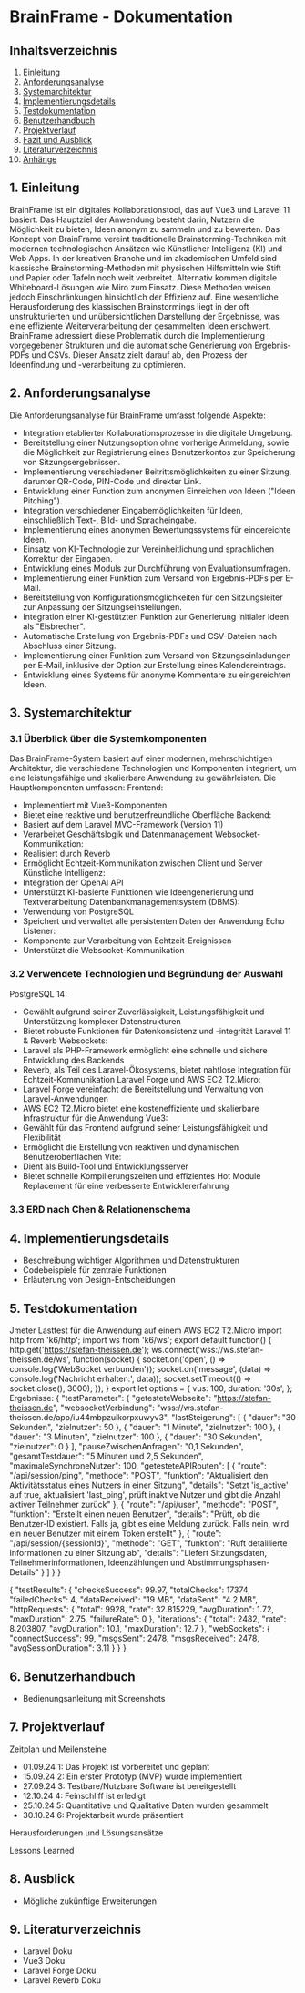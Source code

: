 # BrainFrame - Dokumentation

## Inhaltsverzeichnis
1. [Einleitung](#1-einleitung)
2. [Anforderungsanalyse](#2-anforderungsanalyse)
3. [Systemarchitektur](#3-systemarchitektur)
4. [Implementierungsdetails](#4-implementierungsdetails)
5. [Testdokumentation](#5-testdokumentation)
6. [Benutzerhandbuch](#6-benutzerhandbuch)
7. [Projektverlauf](#7-projektverlauf)
8. [Fazit und Ausblick](#8-fazit-und-ausblick)
9. [Literaturverzeichnis](#9-literaturverzeichnis)
10. [Anhänge](#10-anhänge)

## 1. Einleitung
BrainFrame ist ein digitales Kollaborationstool, das auf Vue3 und Laravel 11 basiert. Das Hauptziel der Anwendung besteht darin, Nutzern die Möglichkeit zu bieten, Ideen anonym zu sammeln und zu bewerten. Das Konzept von BrainFrame vereint traditionelle Brainstorming-Techniken mit modernen technologischen Ansätzen wie Künstlicher Intelligenz (KI) und Web Apps.
In der kreativen Branche und im akademischen Umfeld sind klassische Brainstorming-Methoden mit physischen Hilfsmitteln wie Stift und Papier oder Tafeln noch weit verbreitet. Alternativ kommen digitale Whiteboard-Lösungen wie Miro zum Einsatz. Diese Methoden weisen jedoch Einschränkungen hinsichtlich der Effizienz auf. Eine wesentliche Herausforderung des klassischen Brainstormings liegt in der oft unstrukturierten und unübersichtlichen Darstellung der Ergebnisse, was eine effiziente Weiterverarbeitung der gesammelten Ideen erschwert.
BrainFrame adressiert diese Problematik durch die Implementierung vorgegebener Strukturen und die automatische Generierung von Ergebnis-PDFs und CSVs. Dieser Ansatz zielt darauf ab, den Prozess der Ideenfindung und -verarbeitung zu optimieren.


## 2. Anforderungsanalyse
Die Anforderungsanalyse für BrainFrame umfasst folgende Aspekte:
- Integration etablierter Kollaborationsprozesse in die digitale Umgebung.
- Bereitstellung einer Nutzungsoption ohne vorherige Anmeldung, sowie die Möglichkeit zur Registrierung eines Benutzerkontos zur Speicherung von Sitzungsergebnissen.
- Implementierung verschiedener Beitrittsmöglichkeiten zu einer Sitzung, darunter QR-Code, PIN-Code und direkter Link.
- Entwicklung einer Funktion zum anonymen Einreichen von Ideen ("Ideen Pitching").
- Integration verschiedener Eingabemöglichkeiten für Ideen, einschließlich Text-, Bild- und Spracheingabe.
- Implementierung eines anonymen Bewertungssystems für eingereichte Ideen.
- Einsatz von KI-Technologie zur Vereinheitlichung und sprachlichen Korrektur der Eingaben.
- Entwicklung eines Moduls zur Durchführung von Evaluationsumfragen.
- Implementierung einer Funktion zum Versand von Ergebnis-PDFs per E-Mail.
- Bereitstellung von Konfigurationsmöglichkeiten für den Sitzungsleiter zur Anpassung der Sitzungseinstellungen.
- Integration einer KI-gestützten Funktion zur Generierung initialer Ideen als "Eisbrecher".
- Automatische Erstellung von Ergebnis-PDFs und CSV-Dateien nach Abschluss einer Sitzung.
- Implementierung einer Funktion zum Versand von Sitzungseinladungen per E-Mail, inklusive der Option zur Erstellung eines Kalendereintrags.
- Entwicklung eines Systems für anonyme Kommentare zu eingereichten Ideen.

## 3. Systemarchitektur
### 3.1 Überblick über die Systemkomponenten
Das BrainFrame-System basiert auf einer modernen, mehrschichtigen Architektur, die verschiedene Technologien und Komponenten integriert, um eine leistungsfähige und skalierbare Anwendung zu gewährleisten. Die Hauptkomponenten umfassen:
Frontend:
- Implementiert mit Vue3-Komponenten
- Bietet eine reaktive und benutzerfreundliche Oberfläche
Backend:
- Basiert auf dem Laravel MVC-Framework (Version 11)
- Verarbeitet Geschäftslogik und Datenmanagement
Websocket-Kommunikation:
- Realisiert durch Reverb
- Ermöglicht Echtzeit-Kommunikation zwischen Client und Server
Künstliche Intelligenz:
- Integration der OpenAI API
- Unterstützt KI-basierte Funktionen wie Ideengenerierung und Textverarbeitung
Datenbankmanagementsystem (DBMS):
- Verwendung von PostgreSQL
- Speichert und verwaltet alle persistenten Daten der Anwendung
Echo Listener:
- Komponente zur Verarbeitung von Echtzeit-Ereignissen
- Unterstützt die Websocket-Kommunikation
### 3.2 Verwendete Technologien und Begründung der Auswahl
PostgreSQL 14:
- Gewählt aufgrund seiner Zuverlässigkeit, Leistungsfähigkeit und Unterstützung komplexer Datenstrukturen
- Bietet robuste Funktionen für Datenkonsistenz und -integrität
Laravel 11 & Reverb Websockets:
- Laravel als PHP-Framework ermöglicht eine schnelle und sichere Entwicklung des Backends
- Reverb, als Teil des Laravel-Ökosystems, bietet nahtlose Integration für Echtzeit-Kommunikation
Laravel Forge und AWS EC2 T2.Micro:
- Laravel Forge vereinfacht die Bereitstellung und Verwaltung von Laravel-Anwendungen
- AWS EC2 T2.Micro bietet eine kosteneffiziente und skalierbare Infrastruktur für die Anwendung
Vue3:
- Gewählt für das Frontend aufgrund seiner Leistungsfähigkeit und Flexibilität
- Ermöglicht die Erstellung von reaktiven und dynamischen Benutzeroberflächen
Vite:
- Dient als Build-Tool und Entwicklungsserver
- Bietet schnelle Kompilierungszeiten und effizientes Hot Module Replacement für eine verbesserte Entwicklererfahrung
### 3.3 ERD nach Chen & Relationenschema

## 4. Implementierungsdetails
- Beschreibung wichtiger Algorithmen und Datenstrukturen
- Codebeispiele für zentrale Funktionen
- Erläuterung von Design-Entscheidungen

## 5. Testdokumentation
Jmeter Lasttest für die Anwendung auf einem AWS EC2 T2.Micro
import http from 'k6/http';
import ws from 'k6/ws';
export default function() {
  http.get('https://stefan-theissen.de');
  ws.connect('wss://ws.stefan-theissen.de/ws', function(socket) {
    socket.on('open', () => console.log('WebSocket verbunden'));
    socket.on('message', (data) => console.log('Nachricht erhalten:', data));
    socket.setTimeout(() => socket.close(), 3000);
  });
}
export let options = {
  vus: 100,
  duration: '30s',
};
Ergebnisse:
{
"testParameter": {
"getesteteWebseite": "https://stefan-theissen.de",
"websocketVerbindung": "wss://ws.stefan-theissen.de/app/iu44mbpzuikorpxuwyv3",
"lastSteigerung": [
{ "dauer": "30 Sekunden", "zielnutzer": 50 },
{ "dauer": "1 Minute", "zielnutzer": 100 },
{ "dauer": "3 Minuten", "zielnutzer": 100 },
{ "dauer": "30 Sekunden", "zielnutzer": 0 }
],
"pauseZwischenAnfragen": "0,1 Sekunden",
"gesamtTestdauer": "5 Minuten und 2,5 Sekunden",
"maximaleSynchroneNutzer": 100,
"getesteteAPIRouten": [
{
"route": "/api/session/ping",
"methode": "POST",
"funktion": "Aktualisiert den Aktivitätsstatus eines Nutzers in einer Sitzung",
"details": "Setzt 'is_active' auf true, aktualisiert 'last_ping', prüft inaktive Nutzer und gibt die Anzahl aktiver Teilnehmer zurück"
},
{
"route": "/api/user",
"methode": "POST",
"funktion": "Erstellt einen neuen Benutzer",
"details": "Prüft, ob die Benutzer-ID existiert. Falls ja, gibt es eine Meldung zurück. Falls nein, wird ein neuer Benutzer mit einem Token erstellt"
},
{
"route": "/api/session/{sessionId}",
"methode": "GET",
"funktion": "Ruft detaillierte Informationen zu einer Sitzung ab",
"details": "Liefert Sitzungsdaten, Teilnehmerinformationen, Ideenzählungen und Abstimmungsphasen-Details"
}
]
}
}

{
"testResults": {
"checksSuccess": 99.97,
"totalChecks": 17374,
"failedChecks": 4,
"dataReceived": "19 MB",
"dataSent": "4.2 MB",
"httpRequests": {
"total": 9928,
"rate": 32.815229,
"avgDuration": 1.72,
"maxDuration": 2.75,
"failureRate": 0
},
"iterations": {
"total": 2482,
"rate": 8.203807,
"avgDuration": 10.1,
"maxDuration": 12.7
},
"webSockets": {
"connectSuccess": 99,
"msgsSent": 2478,
"msgsReceived": 2478,
"avgSessionDuration": 3.11
}
}
}

## 6. Benutzerhandbuch
- Bedienungsanleitung mit Screenshots

## 7. Projektverlauf
Zeitplan und Meilensteine
- 01.09.24 1: Das Projekt ist vorbereitet und geplant 
- 15.09.24 2: Ein erster Prototyp (MVP) wurde implementiert
- 27.09.24 3: Testbare/Nutzbare Software ist bereitgestellt
- 12.10.24 4: Feinschliff ist erledigt
- 25.10.24 5: Quantitative und Qualitative Daten wurden gesammelt
- 30.10.24 6: Projektarbeit wurde präsentiert

Herausforderungen und Lösungsansätze

Lessons Learned

## 8. Ausblick
- Mögliche zukünftige Erweiterungen

## 9. Literaturverzeichnis
- Laravel Doku
- Vue3 Doku
- Laravel Forge Doku
- Laravel Reverb Doku
